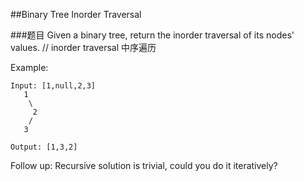 ##Binary Tree Inorder Traversal

###题目
Given a binary tree, return the inorder traversal of its nodes' values.
// inorder traversal 中序遍历

Example:
```
Input: [1,null,2,3]
   1
    \
     2
    /
   3

Output: [1,3,2]
```

Follow up: Recursive solution is trivial, could you do it iteratively?